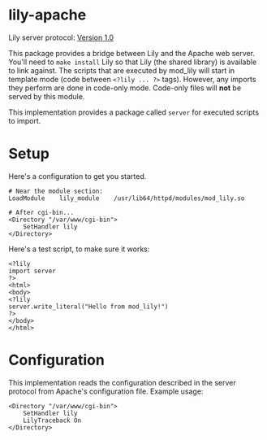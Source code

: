 lily-apache
===========

Lily server protocol: [Version 1.0](https://github.com/FascinatedBox/lily-server-protocol)

This package provides a bridge between Lily and the Apache web server. You'll
need to `make install` Lily so that Lily (the shared library) is available to
link against. The scripts that are executed by mod_lily will start in template
mode (code between `<?lily ... ?>` tags). However, any imports they perform are
done in code-only mode. Code-only files will **not** be served by this module.

This implementation provides a package called `server` for executed scripts to
import.

# Setup

Here's a configuration to get you started.

```
# Near the module section:
LoadModule    lily_module    /usr/lib64/httpd/modules/mod_lily.so

# After cgi-bin...
<Directory "/var/www/cgi-bin">
    SetHandler lily
</Directory>
```

Here's a test script, to make sure it works:

```
<?lily
import server
?>
<html>
<body>
<?lily
server.write_literal("Hello from mod_lily!")
?>
</body>
</html>
```

# Configuration

This implementation reads the configuration described in the server protocol
from Apache's configuration file. Example usage:

```
<Directory "/var/www/cgi-bin">
    SetHandler lily
    LilyTraceback On
</Directory>
```
